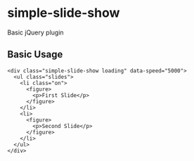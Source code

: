 # simple-slide-show
Basic jQuery plugin

## Basic Usage
```
<div class="simple-slide-show loading" data-speed="5000">
  <ul class="slides">
    <li class="on">
      <figure>
        <p>First Slide</p>
      </figure>
    </li>
    <li>
      <figure>
        <p>Second Slide</p>
      </figure>
    </li>
  </ul>
</div>
```
